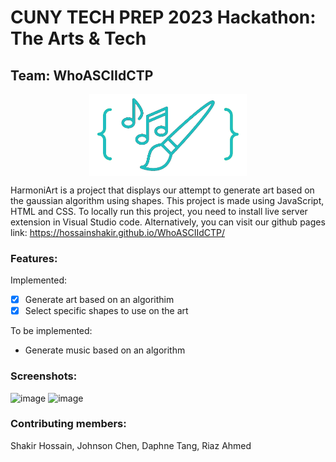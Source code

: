 # CUNY TECH PREP 2023 Hackathon: The Arts & Tech 

## Team: WhoASCIIdCTP

<p align="center">
    <img src="./img/logo.png" align=center width="50%">
</p>

HarmoniArt is a project that displays our attempt to generate art based on the gaussian algorithm using shapes. This project is made using JavaScript, HTML and CSS. To locally run this project, you need to install live server extension in Visual Studio code. Alternatively, you can visit our github pages link: https://hossainshakir.github.io/WhoASCIIdCTP/


### Features:

Implemented:
- [x] Generate art based on an algorithim
- [x] Select specific shapes to use on the art

To be implemented:
- Generate music based on an algorithm

### Screenshots:
![image](https://github.com/HossainShakir/WhoASCIIdCTP/assets/50673480/9031bd8a-cecf-46aa-a35e-e59de670494e)
![image](https://github.com/HossainShakir/WhoASCIIdCTP/assets/50673480/e7a49870-a9af-41ef-854d-0d3145121798)


### Contributing members:
Shakir Hossain,
Johnson Chen,
Daphne Tang,
Riaz Ahmed
